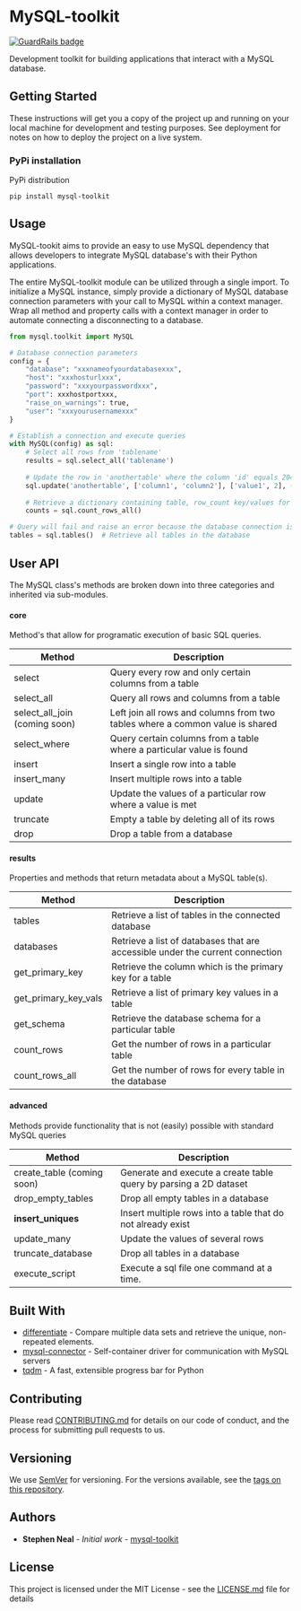 # MySQL-toolkit

[![GuardRails badge](https://badges.production.guardrails.io/mrstephenneal/mysql-toolkit.svg)](https://www.guardrails.io)

Development toolkit for building applications that interact with a MySQL database.

## Getting Started

These instructions will get you a copy of the project up and running on your local machine for development and testing purposes. See deployment for notes on how to deploy the project on a live system.

### PyPi installation

PyPi distribution

```
pip install mysql-toolkit
```

## Usage

MySQL-tookit aims to provide an easy to use MySQL dependency that allows developers to integrate MySQL database's with their Python applications.

The entire MySQL-toolkit module can be utilized through a single import.  To initialize a MySQL instance, simply provide a dictionary of MySQL database connection parameters with your call to MySQL within a context manager.  Wrap all method and property calls with a context manager in order to automate connecting a disconnecting to a database.

```python
from mysql.toolkit import MySQL

# Database connection parameters
config = {
    "database": "xxxnameofyourdatabasexxx",
    "host": "xxxhosturlxxx",
    "password": "xxxyourpasswordxxx",
    "port": xxxhostportxxx,
    "raise_on_warnings": true,
    "user": "xxxyourusernamexxx"
}

# Establish a connection and execute queries
with MySQL(config) as sql:
	# Select all rows from 'tablename'
	results = sql.select_all('tablename')
	
	# Update the row in 'anothertable' where the column 'id' equals 20421
	sql.update('anothertable', ['column1', 'column2'], ['value1', 2], ('id', 20421)
	
	# Retrieve a dictionary containing table, row_count key/values for every table in the database
	counts = sql.count_rows_all()

# Query will fail and raise an error because the database connection is only maintained inside with context
tables = sql.tables()  # Retrieve all tables in the database
```

## User API
The MySQL class's methods are broken down into three categories and inherited via sub-modules.

#### core
Method's that allow for programatic execution of basic SQL queries.

| Method | Description |
| --- | --- |
select | Query every row and only certain columns from a table
select_all | Query all rows and columns from a table
select\_all_join (coming soon) | Left join all rows and columns from two tables where a common value is shared
select_where | Query certain columns from a table where a particular value is found
insert | Insert a single row into a table
insert_many | Insert multiple rows into a table
update | Update the values of a particular row where a value is met
truncate | Empty a table by deleting all of its rows
drop | Drop a table from a database

#### results
Properties and methods that return metadata about a MySQL table(s).

| Method | Description |
| --- | --- |
tables | Retrieve a list of tables in the connected database
databases | Retrieve a list of databases that are accessible under the current connection
get\_primary_key | Retrieve the column which is the primary key for a table
get\_primary_key\_vals | Retrieve a list of primary key values in a table
get_schema | Retrieve the database schema for a particular table
count_rows | Get the number of rows in a particular table
count_rows_all | Get the number of rows for every table in the database

#### advanced
Methods provide functionality that is not (easily) possible with standard MySQL queries

| Method | Description |
| --- | --- |
create_table (coming soon) | Generate and execute a create table query by parsing a 2D dataset
drop\_empty_tables | Drop all empty tables in a database
**insert_uniques** | Insert multiple rows into a table that do not already exist
update_many | Update the values of several rows
truncate_database | Drop all tables in a database
execute_script | Execute a sql file one command at a time.


## Built With

* [differentiate](https://github.com/mrstephenneal/differentiate) - Compare multiple data sets and retrieve the unique, non-repeated elements.
* [mysql-connector](https://dev.mysql.com/doc/connector-python/en/) - Self-container driver for communication with MySQL servers
* [tqdm](https://github.com/tqdm/tqdm) - A fast, extensible progress bar for Python

## Contributing

Please read [CONTRIBUTING.md](https://github.com/mrstephenneal/mysql-toolkit/contributing.md) for details on our code of conduct, and the process for submitting pull requests to us.

## Versioning

We use [SemVer](http://semver.org/) for versioning. For the versions available, see the [tags on this repository](https://github.com/mrstephenneal/mysql-toolkit).

## Authors

* **Stephen Neal** - *Initial work* - [mysql-toolkit](https://github.com/mrstephenneal/mysql-toolkit)


## License

This project is licensed under the MIT License - see the [LICENSE.md](LICENSE.md) file for details
